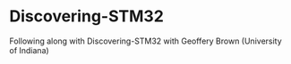 # Discovering-STM32
Following along with Discovering-STM32 with Geoffery Brown (University of Indiana)
